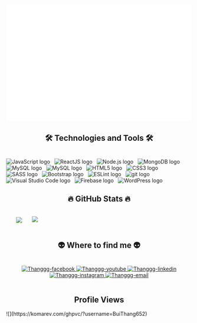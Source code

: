 <!-- Thanggg -->
<a href="#" target="_blank">
  <img src="svg/banner.svg" width="1200" alt="Bùi Đức Thắng" />
</a>

<h2 align="center">🛠 Technologies and Tools 🛠</h2>
<br>
<!-- https://simpleicons.org/ -->
<span><img src="https://img.shields.io/badge/JavaScript-282C34?logo=javascript&logoColor=F7DF1E" alt="JavaScript logo" title="JavaScript" height="25" /></span>
&nbsp;
<span><img src="https://img.shields.io/badge/ReactJS-282C34?logo=react&logoColor=61DAFB" alt="ReactJS logo" title="ReactJS" height="25" /></span>
&nbsp;
<span><img src="https://img.shields.io/badge/Node.js-282C34?logo=node.js&logoColor=00F200" alt="Node.js logo" title="Node.js" height="25" /></span>
&nbsp;
<span><img src="https://img.shields.io/badge/MongoDB-282C34?logo=mongodb&logoColor=47A248" alt="MongoDB logo" title="MongoDB" height="25" /></span>
&nbsp;
<span><img src="https://img.shields.io/badge/MySQL-282C34?logo=mySQL&logoColor=4479A1" alt="MySQL logo" title="MySQL" height="25" /></span>
&nbsp;
<span><img src="https://img.shields.io/badge/MySQL-282C34?logo=mySQL&logoColor=4479A1" alt="MySQL logo" title="MySQL" height="25" /></span>
&nbsp;
<span><img src="https://img.shields.io/badge/HTML5-282C34?logo=html5&logoColor=E34F26" alt="HTML5 logo" title="HTML5" height="25" /></span>
&nbsp;
<span><img src="https://img.shields.io/badge/CSS3-282C34?logo=css3&logoColor=1572B6" alt="CSS3 logo" title="CSS3" height="25" /></span>
&nbsp;
<span><img src="https://img.shields.io/badge/Sass-282C34?logo=sass&logoColor=CC6699" alt="SASS logo" title="SASS" height="25" /></span>
&nbsp;
<span><img src="https://img.shields.io/badge/Bootstrap-282C34?logo=bootstrap&logoColor=7952B3" alt="Bootstrap logo" title="Bootstrap" height="25" /></span>
&nbsp;
<span><img src="https://img.shields.io/badge/ESLint-282C34?logo=eslint&logoColor=4B32C3" alt="ESLint logo" title="ESLint" height="25" /></span>
&nbsp;
<span><img src="https://img.shields.io/badge/git-282C34?logo=git&logoColor=F05032" alt="git logo" title="git" height="25" /></span>
&nbsp;
<span><img src="https://img.shields.io/badge/VS%20Code-282C34?logo=visual-studio-code&logoColor=007ACC" alt="Visual Studio Code logo" title="Visual Studio Code" height="25" /></span>
&nbsp;
<span><img src="https://img.shields.io/badge/Firebase-282C34?logo=firebase&logoColor=FFCA28" alt="Firebase logo" title="Firebase" height="25" /></span>
&nbsp;
<span><img src="https://img.shields.io/badge/WordPress-282C34?logo=wordPress&logoColor=21759B" alt="WordPress logo" title="WordPress" height="25" /></span>
&nbsp;

<br>
<h2 align="center">🔥 GitHub Stats 🔥</h2>
<!-- https://github.com/anuraghazra/github-readme-stats -->
<br>
<div align=center>
  <a href="#" title="BuiThang652">
    <img width="315" align="center" src="https://github-readme-stats.vercel.app/api/top-langs/?username=BuiThang652&hide=c%23,powershell,Mathematica,Ruby,Objective-C,Objective-C%2b%2b,Cuda&title_color=61dafb&text_color=ffffff&icon_color=61dafb&bg_color=20232a&langs_count=8&layout=compact&border_color=61dafb&hide_border=true" />
  </a>
  <a href="#" title="BuiThang652">
    <img align="right" width="434" src="https://github-readme-stats.vercel.app/api?username=BuiThang652&show_icons=true&theme=react&border_color=61dafb&hide_border=true" />
  </a>
</div>

<br>
<h2 align="center">👽 Where to find me 👽</h2>
<br>
<!-- https://icons8.com -->
<div align="center">
  <!-- <a href="" target="blank">
    <img width="90" height="90" src="" alt="Thanggg-blog" />
  </a> -->
  <a href="https://www.facebook.com/BThangggg" target="blank">
    <img src="https://img.icons8.com/bubbles/100/000000/facebook-new.png" alt="Thanggg-facebook" />
  </a>
  <a href="https://www.youtube.com/channel/UCLQckycY-ycx9wf6nbxgsrQ" target="blank">
    <img src="https://img.icons8.com/bubbles/100/000000/youtube-squared.png" alt="Thanggg-youtube" />
  </a>
  <a href="https://www.linkedin.com/in/th%E1%BA%AFng-b%C3%B9i-%C4%91%E1%BB%A9c-521882231/" target="blank">
    <img src="https://img.icons8.com/bubbles/100/000000/linkedin.png" alt="Thanggg-linkedin" />
  </a>
  <a href="https://www.instagram.com/thanggg652/" target="blank">
    <img src="https://img.icons8.com/bubbles/100/000000/instagram.png" alt="Thanggg-instagram" />
  </a>
  <a href="mailto:buiducthang652@gmail.com" target="top">
    <img src="https://img.icons8.com/bubbles/100/000000/apple-mail.png" alt="Thanggg-email" />
  </a>
</div>

<br>

<!-- <h2 align="center">📑 My Favorites Quote 📑</h2>
<br>
![Quote](https://github-readme-quotes.herokuapp.com/quote) -->

<h2 align="center"> Profile Views </h2>
![](https://komarev.com/ghpvc/?username=BuiThang652)